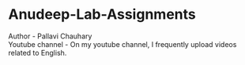 # Anudeep-Lab-Assignments<br>
Author - Pallavi Chauhary<br>
Youtube channel - On my youtube channel, I frequently upload videos related to English.

